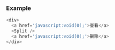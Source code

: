 ### Example

```js
<div>
  <a href='javascript:void(0);'>查看</a>
  <Split />
  <a href='javascript:void(0);'>删除</a>
</div>
```
